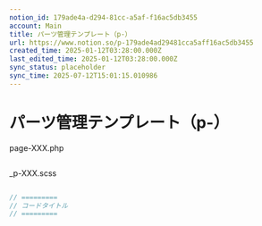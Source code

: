 ```yaml
---
notion_id: 179ade4a-d294-81cc-a5af-f16ac5db3455
account: Main
title: パーツ管理テンプレート（p-）
url: https://www.notion.so/p-179ade4ad29481cca5aff16ac5db3455
created_time: 2025-01-12T03:28:00.000Z
last_edited_time: 2025-01-12T03:28:00.000Z
sync_status: placeholder
sync_time: 2025-07-12T15:01:15.010986
---
```

# パーツ管理テンプレート（p-）

page-XXX.php
```php

```
_p-XXX.scss
```scss

```
```javascript
// =========
// コードタイトル
// =========
```